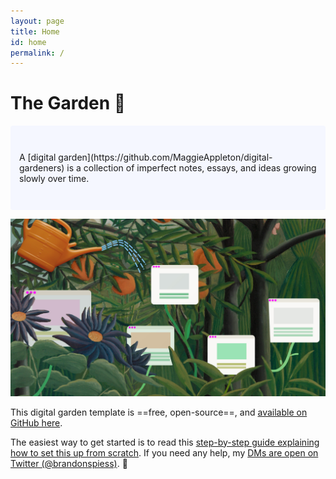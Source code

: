 ```yaml
---
layout: page
title: Home
id: home
permalink: /
---
```


# The Garden 🌱

<p style="padding: 3em 1em; background: #f5f7ff; border-radius: 4px;">
  A [digital garden](https://github.com/MaggieAppleton/digital-gardeners) is a collection of imperfect notes, essays, and ideas growing slowly over time.
</p>

<img src="/assets/digital-garden_web.jpg"/>

This digital garden template is ==free, open-source==, and [available on GitHub here](https://github.com/maximevaillancourt/digital-garden-jekyll-template).

The easiest way to get started is to read this [step-by-step guide explaining how to set this up from scratch](https://maximevaillancourt.com/blog/setting-up-your-own-digital-garden-with-jekyll). If you need any help, my [DMs are open on Twitter (@brandonspiess)](https://twitter.com/brandonspiess). 👋

<style>
  .wrapper {
    max-width: 46em;
  }
</style>
